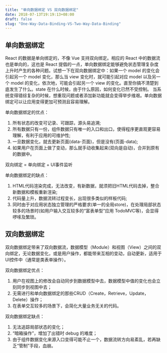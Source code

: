 ```yaml
---
title: "单向数据绑定 VS 双向数据绑定"
date: 2018-07-13T19:19:13+08:00
draft: false
slug: "One-Way-Data-Binding-VS-Two-Way-Data-Binding"
---
```


## 单向数据绑定

React 的数据是单向绑定的，不像 Vue 支持双向绑定。相应的 React 中的数据流也是单向的，这也是 React 提倡的一点，单向数据绑定能够避免状态管理复杂度上升时产生的各种问题。试想一下在双向数据绑定中：如果一个 model 的变化会引起另一个 model 变化，那么当 view 变化时，就可能引起对应 model 以及另一个 model 的变化，依次地，可能会引起另一个 view 的变化。直至你搞不清楚到底发生了什么。state 在什么时候，由于什么原因，如何变化已然不受控制。 当系统变得错综复杂的时候，想重现问题或者添加新功能就会变得举步维艰。单向数据绑定可以让应用变得更加可预测且容易理解。

单向数据绑定的优点：

1. 所有状态的改变可记录、可跟踪，源头易追溯;
2. 所有数据只有一份，组件数据只有唯一的入口和出口，使得程序更直观更容易理解，有利于应用的可维护性;
3. 一旦数据变化，就去更新页面(data-页面)，但是没有(页面-data);
4. 如果用户在页面上做了变动，那么就手动收集起来(双向是自动)，合并到原有的数据中。

双向绑定 = 单向绑定 + UI事件监听

单向数据绑定的缺点：

1. HTML代码渲染完成，无法改变，有新数据，就须把旧HTML代码去掉，整合新数据和模板重新渲染;
2. 代码量上升，数据流转过程变长，出现很多类似的样板代码;
3. 同时由于对应用状态独立管理的严格要求(单一的全局store)，在处理局部状态较多的场景时(如用户输入交互较多的“富表单型”应用 TodoMVC等)，会显得啰嗦及繁琐。

## 双向数据绑定

双向数据绑定带来了双向数据流，数据模型（Module）和视图（View）之间的双向绑定，无论数据变化，或是用户操作，都能带来互相的变动，自动更新，适用于UI控件中（通常是类表单操作）。

双向数据绑定优点：

1. 用户在视图上的修改会自动同步到数据模型中去，数据模型中值的变化也会立刻同步到视图中去；
2. 无需进行和单向数据绑定的那些CRUD（Create，Retrieve，Update，Delete）操作；
3. 在表单交互较多的场景下，会简化大量业务无关的代码。

双向数据绑定缺点：

1. 无法追踪局部状态的变化；
2. “暗箱操作”，增加了出错时 debug 的难度；
3. 由于组件数据变化来源入口变得可能不止一个，数据流转方向易紊乱，若再缺乏“管制”手段，血崩。
